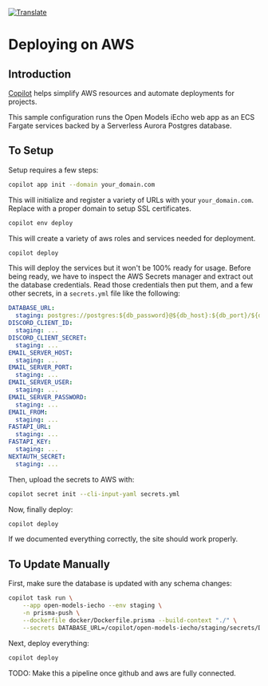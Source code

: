<a href="https://github-com.translate.goog/open-models-platform/open-models-iecho/blob/main/copilot/README.md?_x_tr_sl=auto&_x_tr_tl=en&_x_tr_hl=en&_x_tr_pto=wapp">![Translate](https://img.shields.io/badge/Translate-blue)</a>

# Deploying on AWS

## Introduction

[Copilot](https://aws.github.io/copilot-cli/) helps simplify AWS resources and
automate deployments for projects.

This sample configuration runs the Open Models iEcho web app as an ECS Fargate
services backed by a Serverless Aurora Postgres database.

## To Setup

Setup requires a few steps:

```sh
copilot app init --domain your_domain.com
```

This will initialize and register a variety of URLs with your `your_domain.com`.
Replace with a proper domain to setup SSL certificates.

```sh
copilot env deploy
```

This will create a variety of aws roles and services needed for deployment.

```sh
copilot deploy
```

This will deploy the services but it won't be 100% ready for usage. Before being
ready, we have to inspect the AWS Secrets manager and extract out the database
credentials. Read those credentials then put them, and a few other secrets, in a
`secrets.yml` file like the following:

```yaml
DATABASE_URL:
  staging: postgres://postgres:${db_password}@${db_host}:${db_port}/${db_name}
DISCORD_CLIENT_ID:
  staging: ...
DISCORD_CLIENT_SECRET:
  staging: ...
EMAIL_SERVER_HOST:
  staging: ...
EMAIL_SERVER_PORT:
  staging: ...
EMAIL_SERVER_USER:
  staging: ...
EMAIL_SERVER_PASSWORD:
  staging: ...
EMAIL_FROM:
  staging: ...
FASTAPI_URL:
  staging: ...
FASTAPI_KEY:
  staging: ...
NEXTAUTH_SECRET:
  staging: ...
```

Then, upload the secrets to AWS with:

```sh
copilot secret init --cli-input-yaml secrets.yml
```

Now, finally deploy:

```sh
copilot deploy
```

If we documented everything correctly, the site should work properly.

## To Update Manually

First, make sure the database is updated with any schema changes:

```sh
copilot task run \
    --app open-models-iecho --env staging \
    -n prisma-push \
    --dockerfile docker/Dockerfile.prisma --build-context "./" \
    --secrets DATABASE_URL=/copilot/open-models-iecho/staging/secrets/DATABASE_URL
```

Next, deploy everything:

```sh
copilot deploy
```

TODO: Make this a pipeline once github and aws are fully connected.
